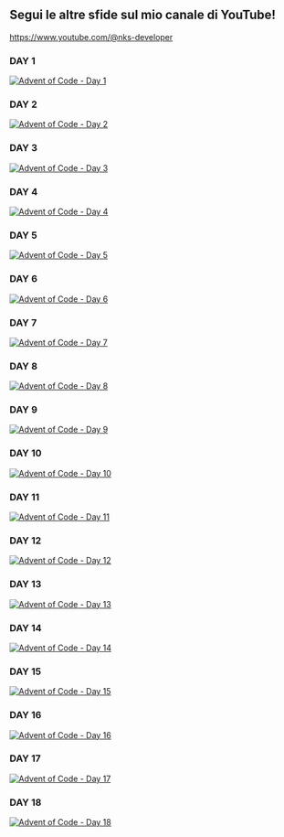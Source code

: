 ## Segui le altre sfide sul mio canale di YouTube!
https://www.youtube.com/@nks-developer

### DAY 1
[![Advent of Code - Day 1](https://img.youtube.com/vi/Q8dsbG1B6Mk/hqdefault.jpg)](https://www.youtube.com/watch?v=Q8dsbG1B6Mk)

### DAY 2
[![Advent of Code - Day 2](https://img.youtube.com/vi/Y5TWOTQOGc8/hqdefault.jpg)](https://www.youtube.com/watch?v=Y5TWOTQOGc8)

### DAY 3
[![Advent of Code - Day 3](https://img.youtube.com/vi/rMp2mYPd82k/hqdefault.jpg)](https://www.youtube.com/watch?v=rMp2mYPd82k)

### DAY 4
[![Advent of Code - Day 4](https://img.youtube.com/vi/2juPV3bVB6Q/hqdefault.jpg)](https://www.youtube.com/watch?v=2juPV3bVB6Q)

### DAY 5
[![Advent of Code - Day 5](https://img.youtube.com/vi/XrRgxZC4d98/hqdefault.jpg)](https://www.youtube.com/watch?v=XrRgxZC4d98)

### DAY 6
[![Advent of Code - Day 6](https://img.youtube.com/vi/aTG6J8w2rOw/hqdefault.jpg)](https://www.youtube.com/watch?v=aTG6J8w2rOw)

### DAY 7
[![Advent of Code - Day 7](https://img.youtube.com/vi/6yxJ7aCfB6U/hqdefault.jpg)](https://www.youtube.com/watch?v=6yxJ7aCfB6U) 

### DAY 8
[![Advent of Code - Day 8](https://img.youtube.com/vi/zIoyiZEF5l8/hqdefault.jpg)](https://www.youtube.com/watch?v=zIoyiZEF5l8) 

### DAY 9
[![Advent of Code - Day 9](https://img.youtube.com/vi/jibJMvGL8dw/hqdefault.jpg)](https://www.youtube.com/watch?v=jibJMvGL8dw) 

### DAY 10
[![Advent of Code - Day 10](https://img.youtube.com/vi/oRZ5MsOBv-w/hqdefault.jpg)](https://www.youtube.com/watch?v=oRZ5MsOBv-w) 

### DAY 11
[![Advent of Code - Day 11](https://img.youtube.com/vi/D9T9Ky9H_fA/hqdefault.jpg)](https://www.youtube.com/watch?v=D9T9Ky9H_fA) 

### DAY 12
[![Advent of Code - Day 12](https://img.youtube.com/vi/MdR3UTW6adQ/hqdefault.jpg)](https://www.youtube.com/watch?v=MdR3UTW6adQ) 

### DAY 13
[![Advent of Code - Day 13](https://img.youtube.com/vi/NkQFkaF9hjM/hqdefault.jpg)](https://www.youtube.com/watch?v=NkQFkaF9hjM) 

### DAY 14
[![Advent of Code - Day 14](https://img.youtube.com/vi/_FEDDbhpaPs/hqdefault.jpg)](https://www.youtube.com/watch?v=_FEDDbhpaPs) 

### DAY 15
[![Advent of Code - Day 15](https://img.youtube.com/vi/AGl20-grsbg/hqdefault.jpg)](https://www.youtube.com/watch?v=AGl20-grsbg) 

### DAY 16
[![Advent of Code - Day 16](https://img.youtube.com/vi/SfWow01IeUg/hqdefault.jpg)](https://www.youtube.com/watch?v=SfWow01IeUg) 

### DAY 17
[![Advent of Code - Day 17](https://img.youtube.com/vi/osv77vxHM68/hqdefault.jpg)](https://www.youtube.com/watch?v=osv77vxHM68) 

### DAY 18
[![Advent of Code - Day 18](https://img.youtube.com/vi/wkPSavu1zJA/hqdefault.jpg)](https://www.youtube.com/watch?v=wkPSavu1zJA) 